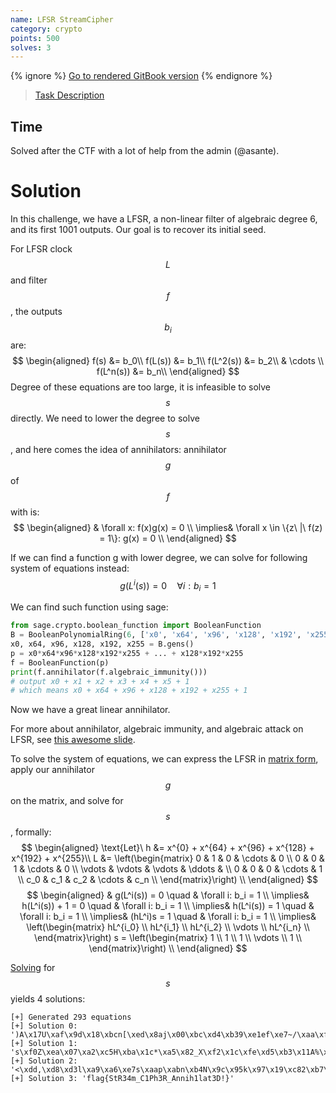 ```yaml
---
name: LFSR StreamCipher
category: crypto
points: 500
solves: 3
---
```


{% ignore %}
[Go to rendered GitBook version](https://sasdf.cf/ctf/)
{% endignore %}

> [Task Description](./task.md)

## Time
Solved after the CTF with a lot of help from the admin (@asante).


# Solution
In this challenge,
we have a LFSR, a non-linear filter of algebraic degree 6, and its first 1001 outputs.
Our goal is to recover its initial seed.

For LFSR clock $$L$$ and filter $$f$$, the outputs $$b_i$$ are:
$$
\begin{aligned}
f(s) &= b_0\\
f(L(s)) &= b_1\\
f(L^2(s)) &= b_2\\
& \cdots \\
f(L^n(s)) &= b_n\\
\end{aligned}
$$
Degree of these equations are too large, it is infeasible to solve $$s$$ directly.
We need to lower the degree to solve $$s$$,
and here comes the idea of annihilators:
annihilator $$g$$ of $$f$$ with is:
$$
\begin{aligned}
&
    \forall x: f(x)g(x) = 0 \\
\implies&
    \forall x \in \{z\ |\ f(z) = 1\}: g(x) = 0 \\
\end{aligned}
$$

If we can find a function g with lower degree,
we can solve for following system of equations instead:
$$
    g(L^i(s)) = 0 \quad \forall i: b_i = 1
$$

We can find such function using sage:
```python
from sage.crypto.boolean_function import BooleanFunction
B = BooleanPolynomialRing(6, ['x0', 'x64', 'x96', 'x128', 'x192', 'x255'])
x0, x64, x96, x128, x192, x255 = B.gens()
p = x0*x64*x96*x128*x192*x255 + ... + x128*x192*x255
f = BooleanFunction(p)
print(f.annihilator(f.algebraic_immunity()))
# output x0 + x1 + x2 + x3 + x4 + x5 + 1
# which means x0 + x64 + x96 + x128 + x192 + x255 + 1
```
Now we have a great linear annihilator.

For more about annihilator, algebraic immunity, and algebraic attack on LFSR,
see [this awesome slide](https://pdfs.semanticscholar.org/a787/7b314149d4c70f9c53f60967c20683f6625a.pdf).

To solve the system of equations,
we can express the LFSR in [matrix form](https://en.wikipedia.org/wiki/Linear-feedback_shift_register#Matrix_forms),
apply our annihilator $$g$$ on the matrix,
and solve for $$s$$, formally:
$$
\begin{aligned}
\text{Let}\ 
    h &= x^{0} + x^{64} + x^{96} + x^{128} + x^{192} + x^{255}\\
    L &= \left(\begin{matrix}
      0      & 1      & 0      & \cdots & 0   \\
      0      & 0      & 1      & \cdots & 0   \\
      \vdots & \vdots & \vdots & \ddots &     \\
      0      & 0      & 0      & \cdots & 1   \\
      c_0    & c_1    & c_2    & \cdots & c_n \\
    \end{matrix}\right) \\
\end{aligned}
$$
$$
\begin{aligned}
&
    g(L^i(s)) = 0 \quad & \forall i: b_i = 1 \\
\implies&
    h(L^i(s)) + 1 = 0 \quad & \forall i: b_i = 1 \\
\implies&
    h(L^i(s)) = 1 \quad & \forall i: b_i = 1 \\
\implies&
    (hL^i)s = 1 \quad & \forall i: b_i = 1 \\
\implies&
    \left(\begin{matrix}
      hL^{i_0} \\
      hL^{i_1} \\
      hL^{i_2} \\
      \vdots \\
      hL^{i_n} \\
    \end{matrix}\right) s 
    =
    \left(\begin{matrix}
      1 \\
      1 \\
      1 \\
      \vdots \\
      1 \\
    \end{matrix}\right)
    \\
\end{aligned}
$$

[Solving]([_files/solve.sage]) for $$s$$ yields 4 solutions:
```
[+] Generated 293 equations
[+] Solution 0: ')A\x17U\xaf\x9d\x18\xbcn[\xed\x8aj\x00\xbc\xd4\xb39\xe1ef\xe7~/\xaa\xf2\xd7\x9e\x99\xdf\xc6j'
[+] Solution 1: 's\xf0Z\xea\x07\xa2\xc5H\xba\x1c*\xa5\x82_X\xf2\x1c\xfe\xd5\xb3\x11A%\xf0\x92\x0c\x8c\xbawa\x83w'
[+] Solution 2: '<\xdd,\xd8\xd3l\xa9\xa6\xe7s\xaap\xabn\xb4N\x9c\x95k\x97\x19\xc82\xb7\t\x92:P\xdd\xfad`'
[+] Solution 3: 'flag{StR34m_C1Ph3R_Annih1lat3D!}'
```
